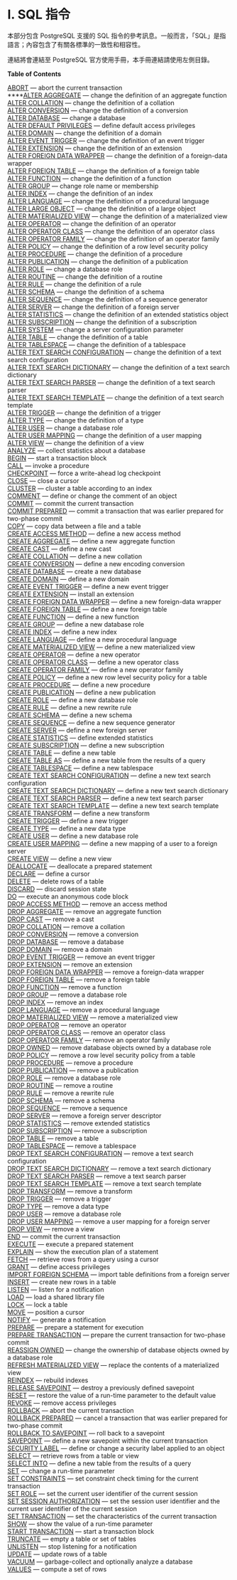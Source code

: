 # I. SQL 指令

本部分包含 PostgreSQL 支援的 SQL 指令的參考訊息。一般而言，「SQL」是指語言；內容包含了有關各標準的一致性和相容性。

連結將會連結至 PostgreSQL 官方使用手冊，本手冊連結請使用左側目錄。

**Table of Contents**

[ABORT](https://www.postgresql.org/docs/current/sql-abort.html) — abort the current transaction  
****[ALTER AGGREGATE](https://www.postgresql.org/docs/current/sql-alteraggregate.html) — change the definition of an aggregate function  
[ALTER COLLATION](https://www.postgresql.org/docs/current/sql-altercollation.html) — change the definition of a collation  
[ALTER CONVERSION](https://www.postgresql.org/docs/current/sql-alterconversion.html) — change the definition of a conversion  
[ALTER DATABASE](https://www.postgresql.org/docs/current/sql-alterdatabase.html) — change a database  
[ALTER DEFAULT PRIVILEGES](https://www.postgresql.org/docs/current/sql-alterdefaultprivileges.html) — define default access privileges  
[ALTER DOMAIN](https://www.postgresql.org/docs/current/sql-alterdomain.html) — change the definition of a domain  
[ALTER EVENT TRIGGER](https://www.postgresql.org/docs/current/sql-altereventtrigger.html) — change the definition of an event trigger  
[ALTER EXTENSION](https://www.postgresql.org/docs/current/sql-alterextension.html) — change the definition of an extension  
[ALTER FOREIGN DATA WRAPPER](https://www.postgresql.org/docs/current/sql-alterforeigndatawrapper.html) — change the definition of a foreign-data wrapper  
[ALTER FOREIGN TABLE](https://www.postgresql.org/docs/current/sql-alterforeigntable.html) — change the definition of a foreign table  
[ALTER FUNCTION](https://www.postgresql.org/docs/current/sql-alterfunction.html) — change the definition of a function  
[ALTER GROUP](https://www.postgresql.org/docs/current/sql-altergroup.html) — change role name or membership  
[ALTER INDEX](https://www.postgresql.org/docs/current/sql-alterindex.html) — change the definition of an index  
[ALTER LANGUAGE](https://www.postgresql.org/docs/current/sql-alterlanguage.html) — change the definition of a procedural language  
[ALTER LARGE OBJECT](https://www.postgresql.org/docs/current/sql-alterlargeobject.html) — change the definition of a large object  
[ALTER MATERIALIZED VIEW](https://www.postgresql.org/docs/current/sql-altermaterializedview.html) — change the definition of a materialized view  
[ALTER OPERATOR](https://www.postgresql.org/docs/current/sql-alteroperator.html) — change the definition of an operator  
[ALTER OPERATOR CLASS](https://www.postgresql.org/docs/current/sql-alteropclass.html) — change the definition of an operator class  
[ALTER OPERATOR FAMILY](https://www.postgresql.org/docs/current/sql-alteropfamily.html) — change the definition of an operator family  
[ALTER POLICY](https://www.postgresql.org/docs/current/sql-alterpolicy.html) — change the definition of a row level security policy  
[ALTER PROCEDURE](https://www.postgresql.org/docs/current/sql-alterprocedure.html) — change the definition of a procedure  
[ALTER PUBLICATION](https://www.postgresql.org/docs/current/sql-alterpublication.html) — change the definition of a publication  
[ALTER ROLE](https://www.postgresql.org/docs/current/sql-alterrole.html) — change a database role  
[ALTER ROUTINE](https://www.postgresql.org/docs/current/sql-alterroutine.html) — change the definition of a routine  
[ALTER RULE](https://www.postgresql.org/docs/current/sql-alterrule.html) — change the definition of a rule  
[ALTER SCHEMA](https://www.postgresql.org/docs/current/sql-alterschema.html) — change the definition of a schema  
[ALTER SEQUENCE](https://www.postgresql.org/docs/current/sql-altersequence.html) — change the definition of a sequence generator  
[ALTER SERVER](https://www.postgresql.org/docs/current/sql-alterserver.html) — change the definition of a foreign server  
[ALTER STATISTICS](https://www.postgresql.org/docs/current/sql-alterstatistics.html) — change the definition of an extended statistics object  
[ALTER SUBSCRIPTION](https://www.postgresql.org/docs/current/sql-altersubscription.html) — change the definition of a subscription  
[ALTER SYSTEM](https://www.postgresql.org/docs/current/sql-altersystem.html) — change a server configuration parameter  
[ALTER TABLE](https://www.postgresql.org/docs/current/sql-altertable.html) — change the definition of a table  
[ALTER TABLESPACE](https://www.postgresql.org/docs/current/sql-altertablespace.html) — change the definition of a tablespace  
[ALTER TEXT SEARCH CONFIGURATION](https://www.postgresql.org/docs/current/sql-altertsconfig.html) — change the definition of a text search configuration  
[ALTER TEXT SEARCH DICTIONARY](https://www.postgresql.org/docs/current/sql-altertsdictionary.html) — change the definition of a text search dictionary  
[ALTER TEXT SEARCH PARSER](https://www.postgresql.org/docs/current/sql-altertsparser.html) — change the definition of a text search parser  
[ALTER TEXT SEARCH TEMPLATE](https://www.postgresql.org/docs/current/sql-altertstemplate.html) — change the definition of a text search template  
[ALTER TRIGGER](https://www.postgresql.org/docs/current/sql-altertrigger.html) — change the definition of a trigger  
[ALTER TYPE](https://www.postgresql.org/docs/current/sql-altertype.html) — change the definition of a type  
[ALTER USER](https://www.postgresql.org/docs/current/sql-alteruser.html) — change a database role  
[ALTER USER MAPPING](https://www.postgresql.org/docs/current/sql-alterusermapping.html) — change the definition of a user mapping  
[ALTER VIEW](https://www.postgresql.org/docs/current/sql-alterview.html) — change the definition of a view  
[ANALYZE](https://www.postgresql.org/docs/current/sql-analyze.html) — collect statistics about a database  
[BEGIN](https://www.postgresql.org/docs/current/sql-begin.html) — start a transaction block  
[CALL](https://www.postgresql.org/docs/current/sql-call.html) — invoke a procedure  
[CHECKPOINT](https://www.postgresql.org/docs/current/sql-checkpoint.html) — force a write-ahead log checkpoint  
[CLOSE](https://www.postgresql.org/docs/current/sql-close.html) — close a cursor  
[CLUSTER](https://www.postgresql.org/docs/current/sql-cluster.html) — cluster a table according to an index  
[COMMENT](https://www.postgresql.org/docs/current/sql-comment.html) — define or change the comment of an object  
[COMMIT](https://www.postgresql.org/docs/current/sql-commit.html) — commit the current transaction  
[COMMIT PREPARED](https://www.postgresql.org/docs/current/sql-commit-prepared.html) — commit a transaction that was earlier prepared for two-phase commit  
[COPY](https://www.postgresql.org/docs/current/sql-copy.html) — copy data between a file and a table  
[CREATE ACCESS METHOD](https://www.postgresql.org/docs/current/sql-create-access-method.html) — define a new access method  
[CREATE AGGREGATE](https://www.postgresql.org/docs/current/sql-createaggregate.html) — define a new aggregate function  
[CREATE CAST](https://www.postgresql.org/docs/current/sql-createcast.html) — define a new cast  
[CREATE COLLATION](https://www.postgresql.org/docs/current/sql-createcollation.html) — define a new collation  
[CREATE CONVERSION](https://www.postgresql.org/docs/current/sql-createconversion.html) — define a new encoding conversion  
[CREATE DATABASE](https://www.postgresql.org/docs/current/sql-createdatabase.html) — create a new database  
[CREATE DOMAIN](https://www.postgresql.org/docs/current/sql-createdomain.html) — define a new domain  
[CREATE EVENT TRIGGER](https://www.postgresql.org/docs/current/sql-createeventtrigger.html) — define a new event trigger  
[CREATE EXTENSION](https://www.postgresql.org/docs/current/sql-createextension.html) — install an extension  
[CREATE FOREIGN DATA WRAPPER](https://www.postgresql.org/docs/current/sql-createforeigndatawrapper.html) — define a new foreign-data wrapper  
[CREATE FOREIGN TABLE](https://www.postgresql.org/docs/current/sql-createforeigntable.html) — define a new foreign table  
[CREATE FUNCTION](https://www.postgresql.org/docs/current/sql-createfunction.html) — define a new function  
[CREATE GROUP](https://www.postgresql.org/docs/current/sql-creategroup.html) — define a new database role  
[CREATE INDEX](https://www.postgresql.org/docs/current/sql-createindex.html) — define a new index  
[CREATE LANGUAGE](https://www.postgresql.org/docs/current/sql-createlanguage.html) — define a new procedural language  
[CREATE MATERIALIZED VIEW](https://www.postgresql.org/docs/current/sql-creatematerializedview.html) — define a new materialized view  
[CREATE OPERATOR](https://www.postgresql.org/docs/current/sql-createoperator.html) — define a new operator  
[CREATE OPERATOR CLASS](https://www.postgresql.org/docs/current/sql-createopclass.html) — define a new operator class  
[CREATE OPERATOR FAMILY](https://www.postgresql.org/docs/current/sql-createopfamily.html) — define a new operator family  
[CREATE POLICY](https://www.postgresql.org/docs/current/sql-createpolicy.html) — define a new row level security policy for a table  
[CREATE PROCEDURE](https://www.postgresql.org/docs/current/sql-createprocedure.html) — define a new procedure  
[CREATE PUBLICATION](https://www.postgresql.org/docs/current/sql-createpublication.html) — define a new publication  
[CREATE ROLE](https://www.postgresql.org/docs/current/sql-createrole.html) — define a new database role  
[CREATE RULE](https://www.postgresql.org/docs/current/sql-createrule.html) — define a new rewrite rule  
[CREATE SCHEMA](https://www.postgresql.org/docs/current/sql-createschema.html) — define a new schema  
[CREATE SEQUENCE](https://www.postgresql.org/docs/current/sql-createsequence.html) — define a new sequence generator  
[CREATE SERVER](https://www.postgresql.org/docs/current/sql-createserver.html) — define a new foreign server  
[CREATE STATISTICS](https://www.postgresql.org/docs/current/sql-createstatistics.html) — define extended statistics  
[CREATE SUBSCRIPTION](https://www.postgresql.org/docs/current/sql-createsubscription.html) — define a new subscription  
[CREATE TABLE](https://www.postgresql.org/docs/current/sql-createtable.html) — define a new table  
[CREATE TABLE AS](https://www.postgresql.org/docs/current/sql-createtableas.html) — define a new table from the results of a query  
[CREATE TABLESPACE](https://www.postgresql.org/docs/current/sql-createtablespace.html) — define a new tablespace  
[CREATE TEXT SEARCH CONFIGURATION](https://www.postgresql.org/docs/current/sql-createtsconfig.html) — define a new text search configuration  
[CREATE TEXT SEARCH DICTIONARY](https://www.postgresql.org/docs/current/sql-createtsdictionary.html) — define a new text search dictionary  
[CREATE TEXT SEARCH PARSER](https://www.postgresql.org/docs/current/sql-createtsparser.html) — define a new text search parser  
[CREATE TEXT SEARCH TEMPLATE](https://www.postgresql.org/docs/current/sql-createtstemplate.html) — define a new text search template  
[CREATE TRANSFORM](https://www.postgresql.org/docs/current/sql-createtransform.html) — define a new transform  
[CREATE TRIGGER](https://www.postgresql.org/docs/current/sql-createtrigger.html) — define a new trigger  
[CREATE TYPE](https://www.postgresql.org/docs/current/sql-createtype.html) — define a new data type  
[CREATE USER](https://www.postgresql.org/docs/current/sql-createuser.html) — define a new database role  
[CREATE USER MAPPING](https://www.postgresql.org/docs/current/sql-createusermapping.html) — define a new mapping of a user to a foreign server  
[CREATE VIEW](https://www.postgresql.org/docs/current/sql-createview.html) — define a new view  
[DEALLOCATE](https://www.postgresql.org/docs/current/sql-deallocate.html) — deallocate a prepared statement  
[DECLARE](https://www.postgresql.org/docs/current/sql-declare.html) — define a cursor  
[DELETE](https://www.postgresql.org/docs/current/sql-delete.html) — delete rows of a table  
[DISCARD](https://www.postgresql.org/docs/current/sql-discard.html) — discard session state  
[DO](https://www.postgresql.org/docs/current/sql-do.html) — execute an anonymous code block  
[DROP ACCESS METHOD](https://www.postgresql.org/docs/current/sql-drop-access-method.html) — remove an access method  
[DROP AGGREGATE](https://www.postgresql.org/docs/current/sql-dropaggregate.html) — remove an aggregate function  
[DROP CAST](https://www.postgresql.org/docs/current/sql-dropcast.html) — remove a cast  
[DROP COLLATION](https://www.postgresql.org/docs/current/sql-dropcollation.html) — remove a collation  
[DROP CONVERSION](https://www.postgresql.org/docs/current/sql-dropconversion.html) — remove a conversion  
[DROP DATABASE](https://www.postgresql.org/docs/current/sql-dropdatabase.html) — remove a database  
[DROP DOMAIN](https://www.postgresql.org/docs/current/sql-dropdomain.html) — remove a domain  
[DROP EVENT TRIGGER](https://www.postgresql.org/docs/current/sql-dropeventtrigger.html) — remove an event trigger  
[DROP EXTENSION](https://www.postgresql.org/docs/current/sql-dropextension.html) — remove an extension  
[DROP FOREIGN DATA WRAPPER](https://www.postgresql.org/docs/current/sql-dropforeigndatawrapper.html) — remove a foreign-data wrapper  
[DROP FOREIGN TABLE](https://www.postgresql.org/docs/current/sql-dropforeigntable.html) — remove a foreign table  
[DROP FUNCTION](https://www.postgresql.org/docs/current/sql-dropfunction.html) — remove a function  
[DROP GROUP](https://www.postgresql.org/docs/current/sql-dropgroup.html) — remove a database role  
[DROP INDEX](https://www.postgresql.org/docs/current/sql-dropindex.html) — remove an index  
[DROP LANGUAGE](https://www.postgresql.org/docs/current/sql-droplanguage.html) — remove a procedural language  
[DROP MATERIALIZED VIEW](https://www.postgresql.org/docs/current/sql-dropmaterializedview.html) — remove a materialized view  
[DROP OPERATOR](https://www.postgresql.org/docs/current/sql-dropoperator.html) — remove an operator  
[DROP OPERATOR CLASS](https://www.postgresql.org/docs/current/sql-dropopclass.html) — remove an operator class  
[DROP OPERATOR FAMILY](https://www.postgresql.org/docs/current/sql-dropopfamily.html) — remove an operator family  
[DROP OWNED](https://www.postgresql.org/docs/current/sql-drop-owned.html) — remove database objects owned by a database role  
[DROP POLICY](https://www.postgresql.org/docs/current/sql-droppolicy.html) — remove a row level security policy from a table  
[DROP PROCEDURE](https://www.postgresql.org/docs/current/sql-dropprocedure.html) — remove a procedure  
[DROP PUBLICATION](https://www.postgresql.org/docs/current/sql-droppublication.html) — remove a publication  
[DROP ROLE](https://www.postgresql.org/docs/current/sql-droprole.html) — remove a database role  
[DROP ROUTINE](https://www.postgresql.org/docs/current/sql-droproutine.html) — remove a routine  
[DROP RULE](https://www.postgresql.org/docs/current/sql-droprule.html) — remove a rewrite rule  
[DROP SCHEMA](https://www.postgresql.org/docs/current/sql-dropschema.html) — remove a schema  
[DROP SEQUENCE](https://www.postgresql.org/docs/current/sql-dropsequence.html) — remove a sequence  
[DROP SERVER](https://www.postgresql.org/docs/current/sql-dropserver.html) — remove a foreign server descriptor  
[DROP STATISTICS](https://www.postgresql.org/docs/current/sql-dropstatistics.html) — remove extended statistics  
[DROP SUBSCRIPTION](https://www.postgresql.org/docs/current/sql-dropsubscription.html) — remove a subscription  
[DROP TABLE](https://www.postgresql.org/docs/current/sql-droptable.html) — remove a table  
[DROP TABLESPACE](https://www.postgresql.org/docs/current/sql-droptablespace.html) — remove a tablespace  
[DROP TEXT SEARCH CONFIGURATION](https://www.postgresql.org/docs/current/sql-droptsconfig.html) — remove a text search configuration  
[DROP TEXT SEARCH DICTIONARY](https://www.postgresql.org/docs/current/sql-droptsdictionary.html) — remove a text search dictionary  
[DROP TEXT SEARCH PARSER](https://www.postgresql.org/docs/current/sql-droptsparser.html) — remove a text search parser  
[DROP TEXT SEARCH TEMPLATE](https://www.postgresql.org/docs/current/sql-droptstemplate.html) — remove a text search template  
[DROP TRANSFORM](https://www.postgresql.org/docs/current/sql-droptransform.html) — remove a transform  
[DROP TRIGGER](https://www.postgresql.org/docs/current/sql-droptrigger.html) — remove a trigger  
[DROP TYPE](https://www.postgresql.org/docs/current/sql-droptype.html) — remove a data type  
[DROP USER](https://www.postgresql.org/docs/current/sql-dropuser.html) — remove a database role  
[DROP USER MAPPING](https://www.postgresql.org/docs/current/sql-dropusermapping.html) — remove a user mapping for a foreign server  
[DROP VIEW](https://www.postgresql.org/docs/current/sql-dropview.html) — remove a view  
[END](https://www.postgresql.org/docs/current/sql-end.html) — commit the current transaction  
[EXECUTE](https://www.postgresql.org/docs/current/sql-execute.html) — execute a prepared statement  
[EXPLAIN](https://www.postgresql.org/docs/current/sql-explain.html) — show the execution plan of a statement  
[FETCH](https://www.postgresql.org/docs/current/sql-fetch.html) — retrieve rows from a query using a cursor  
[GRANT](https://www.postgresql.org/docs/current/sql-grant.html) — define access privileges  
[IMPORT FOREIGN SCHEMA](https://www.postgresql.org/docs/current/sql-importforeignschema.html) — import table definitions from a foreign server  
[INSERT](https://www.postgresql.org/docs/current/sql-insert.html) — create new rows in a table  
[LISTEN](https://www.postgresql.org/docs/current/sql-listen.html) — listen for a notification  
[LOAD](https://www.postgresql.org/docs/current/sql-load.html) — load a shared library file  
[LOCK](https://www.postgresql.org/docs/current/sql-lock.html) — lock a table  
[MOVE](https://www.postgresql.org/docs/current/sql-move.html) — position a cursor  
[NOTIFY](https://www.postgresql.org/docs/current/sql-notify.html) — generate a notification  
[PREPARE](https://www.postgresql.org/docs/current/sql-prepare.html) — prepare a statement for execution  
[PREPARE TRANSACTION](https://www.postgresql.org/docs/current/sql-prepare-transaction.html) — prepare the current transaction for two-phase commit  
[REASSIGN OWNED](https://www.postgresql.org/docs/current/sql-reassign-owned.html) — change the ownership of database objects owned by a database role  
[REFRESH MATERIALIZED VIEW](https://www.postgresql.org/docs/current/sql-refreshmaterializedview.html) — replace the contents of a materialized view  
[REINDEX](https://www.postgresql.org/docs/current/sql-reindex.html) — rebuild indexes  
[RELEASE SAVEPOINT](https://www.postgresql.org/docs/current/sql-release-savepoint.html) — destroy a previously defined savepoint  
[RESET](https://www.postgresql.org/docs/current/sql-reset.html) — restore the value of a run-time parameter to the default value  
[REVOKE](https://www.postgresql.org/docs/current/sql-revoke.html) — remove access privileges  
[ROLLBACK](https://www.postgresql.org/docs/current/sql-rollback.html) — abort the current transaction  
[ROLLBACK PREPARED](https://www.postgresql.org/docs/current/sql-rollback-prepared.html) — cancel a transaction that was earlier prepared for two-phase commit  
[ROLLBACK TO SAVEPOINT](https://www.postgresql.org/docs/current/sql-rollback-to.html) — roll back to a savepoint  
[SAVEPOINT](https://www.postgresql.org/docs/current/sql-savepoint.html) — define a new savepoint within the current transaction  
[SECURITY LABEL](https://www.postgresql.org/docs/current/sql-security-label.html) — define or change a security label applied to an object  
[SELECT](https://www.postgresql.org/docs/current/sql-select.html) — retrieve rows from a table or view  
[SELECT INTO](https://www.postgresql.org/docs/current/sql-selectinto.html) — define a new table from the results of a query  
[SET](https://www.postgresql.org/docs/current/sql-set.html) — change a run-time parameter  
[SET CONSTRAINTS](https://www.postgresql.org/docs/current/sql-set-constraints.html) — set constraint check timing for the current transaction  
[SET ROLE](https://www.postgresql.org/docs/current/sql-set-role.html) — set the current user identifier of the current session  
[SET SESSION AUTHORIZATION](https://www.postgresql.org/docs/current/sql-set-session-authorization.html) — set the session user identifier and the current user identifier of the current session  
[SET TRANSACTION](https://www.postgresql.org/docs/current/sql-set-transaction.html) — set the characteristics of the current transaction  
[SHOW](https://www.postgresql.org/docs/current/sql-show.html) — show the value of a run-time parameter  
[START TRANSACTION](https://www.postgresql.org/docs/current/sql-start-transaction.html) — start a transaction block  
[TRUNCATE](https://www.postgresql.org/docs/current/sql-truncate.html) — empty a table or set of tables  
[UNLISTEN](https://www.postgresql.org/docs/current/sql-unlisten.html) — stop listening for a notification  
[UPDATE](https://www.postgresql.org/docs/current/sql-update.html) — update rows of a table  
[VACUUM](https://www.postgresql.org/docs/current/sql-vacuum.html) — garbage-collect and optionally analyze a database  
[VALUES](https://www.postgresql.org/docs/current/sql-values.html) — compute a set of rows  


